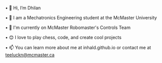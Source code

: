 • 👋 Hi, I’m Dhilan


• 🏫 I am a Mechatronics Engineering student at the McMaster University

• 🌱 I'm currently on McMaster Robomaster's Controls Team

• 😊 I love to play chess, code, and create cool projects

• 📫 You can learn more about me at inhald.github.io or contact me at teeluckn@mcmaster.ca
